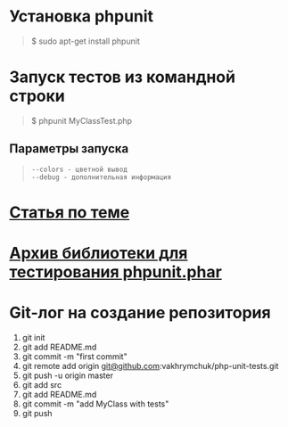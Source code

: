 # Установка phpunit
> $ sudo apt-get install phpunit

# Запуск тестов из командной строки
> $ phpunit MyClassTest.php

## Параметры запуска
>     --colors - цветной вывод
>     --debug - дополнительная информация

# [Статья по теме](http://habrahabr.ru/post/56289/)

# [Архив библиотеки для тестирования phpunit.phar](https://phar.phpunit.de/phpunit.phar)

# Git-лог на создание репозитория
1. git init
2. git add README.md
3. git commit -m "first commit"
4. git remote add origin git@github.com:vakhrymchuk/php-unit-tests.git
5. git push -u origin master
6. git add src
7. git add README.md
8. git commit -m "add MyClass with tests"
9. git push
